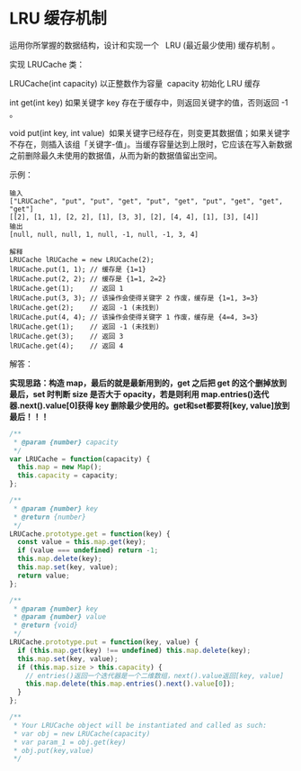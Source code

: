 # LRU 缓存机制

运用你所掌握的数据结构，设计和实现一个   LRU (最近最少使用) 缓存机制 。

实现 LRUCache 类：

LRUCache(int capacity) 以正整数作为容量  capacity 初始化 LRU 缓存

int get(int key) 如果关键字 key 存在于缓存中，则返回关键字的值，否则返回 -1 。

void put(int key, int value)  如果关键字已经存在，则变更其数据值；如果关键字不存在，则插入该组「关键字-值」。当缓存容量达到上限时，它应该在写入新数据之前删除最久未使用的数据值，从而为新的数据值留出空间。

示例：

```
输入
["LRUCache", "put", "put", "get", "put", "get", "put", "get", "get", "get"]
[[2], [1, 1], [2, 2], [1], [3, 3], [2], [4, 4], [1], [3], [4]]
输出
[null, null, null, 1, null, -1, null, -1, 3, 4]

解释
LRUCache lRUCache = new LRUCache(2);
lRUCache.put(1, 1); // 缓存是 {1=1}
lRUCache.put(2, 2); // 缓存是 {1=1, 2=2}
lRUCache.get(1);    // 返回 1
lRUCache.put(3, 3); // 该操作会使得关键字 2 作废，缓存是 {1=1, 3=3}
lRUCache.get(2);    // 返回 -1 (未找到)
lRUCache.put(4, 4); // 该操作会使得关键字 1 作废，缓存是 {4=4, 3=3}
lRUCache.get(1);    // 返回 -1 (未找到)
lRUCache.get(3);    // 返回 3
lRUCache.get(4);    // 返回 4
```

解答：

**实现思路：构造 map，最后的就是最新用到的，get 之后把 get 的这个删掉放到最后，set 时判断 size 是否大于 opacity，若是则利用 map.entries()迭代器.next().value[0]获得 key 删除最少使用的。get和set都要将[key, value]放到最后！！！**

```js
/**
 * @param {number} capacity
 */
var LRUCache = function(capacity) {
  this.map = new Map();
  this.capacity = capacity;
};

/**
 * @param {number} key
 * @return {number}
 */
LRUCache.prototype.get = function(key) {
  const value = this.map.get(key);
  if (value === undefined) return -1;
  this.map.delete(key);
  this.map.set(key, value);
  return value;
};

/**
 * @param {number} key
 * @param {number} value
 * @return {void}
 */
LRUCache.prototype.put = function(key, value) {
  if (this.map.get(key) !== undefined) this.map.delete(key);
  this.map.set(key, value);
  if (this.map.size > this.capacity) {
    // entries()返回一个迭代器是一个二维数组，next().value返回[key, value]
    this.map.delete(this.map.entries().next().value[0]);
  }
};

/**
 * Your LRUCache object will be instantiated and called as such:
 * var obj = new LRUCache(capacity)
 * var param_1 = obj.get(key)
 * obj.put(key,value)
 */
```
